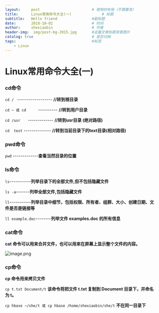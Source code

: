 ```yaml
---
layout:     post   				        # 使用的布局（不需要改）
title:      Linux常用命令大全(一) 				# 标题 
subtitle:   Hello friend                #副标题
date:       2018-10-02 				    # 时间
author:     shexiaobin 				    # 作者
header-img:  img/post-bg-2015.jpg     	#这篇文章标题背景图片
catalog: true 						    # 是否归档
tags:								    #标签
    - Linux
---
```



# Linux常用命令大全(一)
### cd命令
 
`cd / `                     ------------------  **//转到根目录**

`cd ~ 或 cd     `           ----------         **//转到用户目录**
   
`cd /usr   `                -------------     **//转到usr目录 (绝对路径)**
    
`cd  test`                --------------          **//转到当前目录下的text目录(相对路径)**

### pwd命令

`pwd`  -------------**查看当然目录的位置**


### ls命令

`ls`-----------**列举目录下的全部文件,但不包括隐藏文件**

`ls -a`-------**列举全部文件,包括隐藏文件**

`ll`-----------**列举目录中细节，包括权限、所有者、组群、大小、创建日期、文件是否是链接等**

`ll example.doc`--------**列举文件 examples.doc 的所有信息**

### cat命令

**cat 命令可以用来合并文件，也可以用来在屏幕上显示整个文件的内容。**


![image.png](https://upload-images.jianshu.io/upload_images/12269087-4d7a8162692ea829.png?imageMogr2/auto-orient/strip%7CimageView2/2/w/1240)

### cp命令
**cp 命令用来拷贝文件**


`cp t.txt Document/t`       **该命令将把文件 t.txt 复制到 Document 目录下，并命名为 t。**

`cp hbase ~/she/t 或 cp hbase /home/shexiaobin/she/t`    **不在同一目录下**
